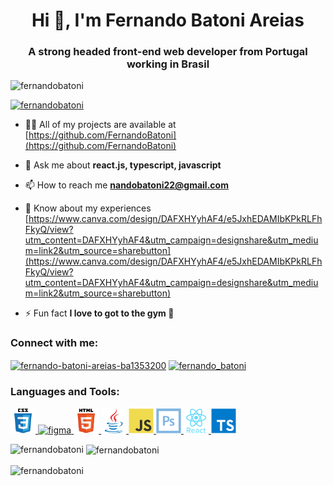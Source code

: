 <h1 align="center">Hi 👋, I'm Fernando Batoni Areias</h1>
<h3 align="center">A strong headed front-end web developer from Portugal working in Brasil</h3>

<p align="left"> <img src="https://komarev.com/ghpvc/?username=fernandobatoni&label=Profile%20views&color=0e75b6&style=flat" alt="fernandobatoni" /> </p>

<p align="left"> <a href="https://github.com/ryo-ma/github-profile-trophy"><img src="https://github-profile-trophy.vercel.app/?username=fernandobatoni" alt="fernandobatoni" /></a> </p>

- 👨‍💻 All of my projects are available at [https://github.com/FernandoBatoni](https://github.com/FernandoBatoni)

- 💬 Ask me about **react.js, typescript, javascript**

- 📫 How to reach me **nandobatoni22@gmail.com**

- 📄 Know about my experiences [https://www.canva.com/design/DAFXHYyhAF4/e5JxhEDAMIbKPkRLFhFkyQ/view?utm_content=DAFXHYyhAF4&utm_campaign=designshare&utm_medium=link2&utm_source=sharebutton](https://www.canva.com/design/DAFXHYyhAF4/e5JxhEDAMIbKPkRLFhFkyQ/view?utm_content=DAFXHYyhAF4&utm_campaign=designshare&utm_medium=link2&utm_source=sharebutton)

- ⚡ Fun fact **I love to got to the gym 💪**

<h3 align="left">Connect with me:</h3>
<p align="left">
<a href="https://linkedin.com/in/fernando-batoni-areias" target="blank"><img align="center" src="https://raw.githubusercontent.com/rahuldkjain/github-profile-readme-generator/master/src/images/icons/Social/linked-in-alt.svg" alt="fernando-batoni-areias-ba1353200" height="30" width="40" /></a>
<a href="https://instagram.com/fernando_batoni" target="blank"><img align="center" src="https://raw.githubusercontent.com/rahuldkjain/github-profile-readme-generator/master/src/images/icons/Social/instagram.svg" alt="fernando_batoni" height="30" width="40" /></a>
</p>

<h3 align="left">Languages and Tools:</h3>
<p align="left"> <a href="https://www.w3schools.com/css/" target="_blank" rel="noreferrer"> <img src="https://raw.githubusercontent.com/devicons/devicon/master/icons/css3/css3-original-wordmark.svg" alt="css3" width="40" height="40"/> </a> <a href="https://www.figma.com/" target="_blank" rel="noreferrer"> <img src="https://www.vectorlogo.zone/logos/figma/figma-icon.svg" alt="figma" width="40" height="40"/> </a> <a href="https://www.w3.org/html/" target="_blank" rel="noreferrer"> <img src="https://raw.githubusercontent.com/devicons/devicon/master/icons/html5/html5-original-wordmark.svg" alt="html5" width="40" height="40"/> </a> <a href="https://www.java.com" target="_blank" rel="noreferrer"> <img src="https://raw.githubusercontent.com/devicons/devicon/master/icons/java/java-original.svg" alt="java" width="40" height="40"/> </a> <a href="https://developer.mozilla.org/en-US/docs/Web/JavaScript" target="_blank" rel="noreferrer"> <img src="https://raw.githubusercontent.com/devicons/devicon/master/icons/javascript/javascript-original.svg" alt="javascript" width="40" height="40"/> </a> <a href="https://www.photoshop.com/en" target="_blank" rel="noreferrer"> <img src="https://raw.githubusercontent.com/devicons/devicon/master/icons/photoshop/photoshop-line.svg" alt="photoshop" width="40" height="40"/> </a> <a href="https://reactjs.org/" target="_blank" rel="noreferrer"> <img src="https://raw.githubusercontent.com/devicons/devicon/master/icons/react/react-original-wordmark.svg" alt="react" width="40" height="40"/> </a> <a href="https://www.typescriptlang.org/" target="_blank" rel="noreferrer"> <img src="https://raw.githubusercontent.com/devicons/devicon/master/icons/typescript/typescript-original.svg" alt="typescript" width="40" height="40"/> </a> </p>

<p><img align="left" src="https://github-readme-stats.vercel.app/api/top-langs?username=fernandobatoni&show_icons=true&locale=en&layout=compact" alt="fernandobatoni" /></p>

<p>&nbsp;<img align="center" src="https://github-readme-stats.vercel.app/api?username=fernandobatoni&show_icons=true&locale=en" alt="fernandobatoni" /></p>

<p><img align="center" src="https://github-readme-streak-stats.herokuapp.com/?user=fernandobatoni&" alt="fernandobatoni" /></p>
